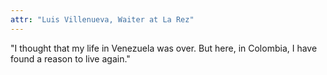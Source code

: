 ```yaml
---
attr: "Luis Villenueva, Waiter at La Rez"
---
```


"I thought that my life in Venezuela was over. But here, in Colombia, I have found a reason to live again." 
